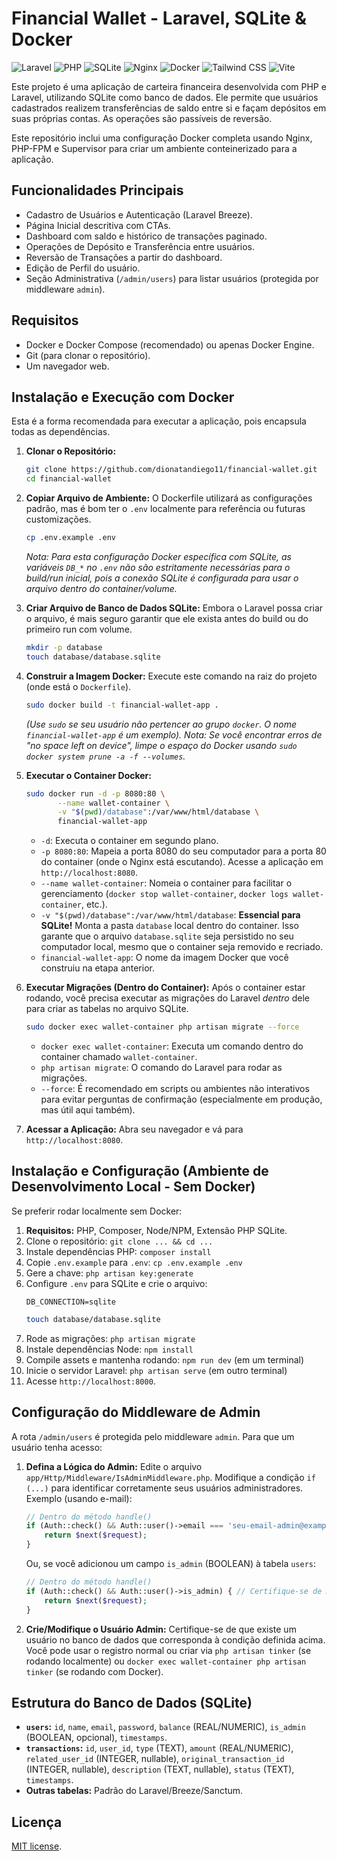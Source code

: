 # Financial Wallet - Laravel, SQLite & Docker

![Laravel](https://img.shields.io/badge/Laravel-FF2D20?style=for-the-badge&logo=laravel&logoColor=white) ![PHP](https://img.shields.io/badge/PHP-777BB4?style=for-the-badge&logo=php&logoColor=white) ![SQLite](https://img.shields.io/badge/SQLite-003B57?style=for-the-badge&logo=sqlite&logoColor=white) ![Nginx](https://img.shields.io/badge/NGINX-009639?style=for-the-badge&logo=nginx&logoColor=white) ![Docker](https://img.shields.io/badge/Docker-2496ED?style=for-the-badge&logo=docker&logoColor=white) ![Tailwind CSS](https://img.shields.io/badge/Tailwind_CSS-38B2AC?style=for-the-badge&logo=tailwind-css&logoColor=white) ![Vite](https://img.shields.io/badge/Vite-646CFF?style=for-the-badge&logo=vite&logoColor=white)

Este projeto é uma aplicação de carteira financeira desenvolvida com PHP e Laravel, utilizando SQLite como banco de dados. Ele permite que usuários cadastrados realizem transferências de saldo entre si e façam depósitos em suas próprias contas. As operações são passíveis de reversão.

Este repositório inclui uma configuração Docker completa usando Nginx, PHP-FPM e Supervisor para criar um ambiente conteinerizado para a aplicação.

## Funcionalidades Principais

*   Cadastro de Usuários e Autenticação (Laravel Breeze).
*   Página Inicial descritiva com CTAs.
*   Dashboard com saldo e histórico de transações paginado.
*   Operações de Depósito e Transferência entre usuários.
*   Reversão de Transações a partir do dashboard.
*   Edição de Perfil do usuário.
*   Seção Administrativa (`/admin/users`) para listar usuários (protegida por middleware `admin`).

## Requisitos

*   Docker e Docker Compose (recomendado) ou apenas Docker Engine.
*   Git (para clonar o repositório).
*   Um navegador web.

## Instalação e Execução com Docker

Esta é a forma recomendada para executar a aplicação, pois encapsula todas as dependências.

1.  **Clonar o Repositório:**
    ```bash
    git clone https://github.com/dionatandiego11/financial-wallet.git
    cd financial-wallet
    ```

2.  **Copiar Arquivo de Ambiente:**
    O Dockerfile utilizará as configurações padrão, mas é bom ter o `.env` localmente para referência ou futuras customizações.
    ```bash
    cp .env.example .env
    ```
    *Nota: Para esta configuração Docker específica com SQLite, as variáveis `DB_*` no `.env` não são estritamente necessárias para o build/run inicial, pois a conexão SQLite é configurada para usar o arquivo dentro do container/volume.*

3.  **Criar Arquivo de Banco de Dados SQLite:**
    Embora o Laravel possa criar o arquivo, é mais seguro garantir que ele exista antes do build ou do primeiro run com volume.
    ```bash
    mkdir -p database
    touch database/database.sqlite
    ```

4.  **Construir a Imagem Docker:**
    Execute este comando na raiz do projeto (onde está o `Dockerfile`).
    ```bash
    sudo docker build -t financial-wallet-app .
    ```
    *(Use `sudo` se seu usuário não pertencer ao grupo `docker`. O nome `financial-wallet-app` é um exemplo).*
    *Nota: Se você encontrar erros de "no space left on device", limpe o espaço do Docker usando `sudo docker system prune -a -f --volumes`.*

5.  **Executar o Container Docker:**
    ```bash
    sudo docker run -d -p 8080:80 \
           --name wallet-container \
           -v "$(pwd)/database":/var/www/html/database \
           financial-wallet-app
    ```
    *   `-d`: Executa o container em segundo plano.
    *   `-p 8080:80`: Mapeia a porta 8080 do seu computador para a porta 80 do container (onde o Nginx está escutando). Acesse a aplicação em `http://localhost:8080`.
    *   `--name wallet-container`: Nomeia o container para facilitar o gerenciamento (`docker stop wallet-container`, `docker logs wallet-container`, etc.).
    *   `-v "$(pwd)/database":/var/www/html/database`: **Essencial para SQLite!** Monta a pasta `database` local dentro do container. Isso garante que o arquivo `database.sqlite` seja persistido no seu computador local, mesmo que o container seja removido e recriado.
    *   `financial-wallet-app`: O nome da imagem Docker que você construiu na etapa anterior.

6.  **Executar Migrações (Dentro do Container):**
    Após o container estar rodando, você precisa executar as migrações do Laravel *dentro* dele para criar as tabelas no arquivo SQLite.
    ```bash
    sudo docker exec wallet-container php artisan migrate --force
    ```
    *   `docker exec wallet-container`: Executa um comando dentro do container chamado `wallet-container`.
    *   `php artisan migrate`: O comando do Laravel para rodar as migrações.
    *   `--force`: É recomendado em scripts ou ambientes não interativos para evitar perguntas de confirmação (especialmente em produção, mas útil aqui também).

7.  **Acessar a Aplicação:**
    Abra seu navegador e vá para `http://localhost:8080`.

## Instalação e Configuração (Ambiente de Desenvolvimento Local - Sem Docker)

Se preferir rodar localmente sem Docker:

1.  **Requisitos:** PHP, Composer, Node/NPM, Extensão PHP SQLite.
2.  Clone o repositório: `git clone ... && cd ...`
3.  Instale dependências PHP: `composer install`
4.  Copie `.env.example` para `.env`: `cp .env.example .env`
5.  Gere a chave: `php artisan key:generate`
6.  Configure `.env` para SQLite e crie o arquivo:
    ```env
    DB_CONNECTION=sqlite
    ```
    ```bash
    touch database/database.sqlite
    ```
7.  Rode as migrações: `php artisan migrate`
8.  Instale dependências Node: `npm install`
9.  Compile assets e mantenha rodando: `npm run dev` (em um terminal)
10. Inicie o servidor Laravel: `php artisan serve` (em outro terminal)
11. Acesse `http://localhost:8000`.

## Configuração do Middleware de Admin

A rota `/admin/users` é protegida pelo middleware `admin`. Para que um usuário tenha acesso:

1.  **Defina a Lógica do Admin:** Edite o arquivo `app/Http/Middleware/IsAdminMiddleware.php`. Modifique a condição `if (...)` para identificar corretamente seus usuários administradores. Exemplo (usando e-mail):
    ```php
    // Dentro do método handle()
    if (Auth::check() && Auth::user()->email === 'seu-email-admin@example.com') {
        return $next($request);
    }
    ```
    Ou, se você adicionou um campo `is_admin` (BOOLEAN) à tabela `users`:
    ```php
    // Dentro do método handle()
    if (Auth::check() && Auth::user()->is_admin) { // Certifique-se de migrar se adicionar o campo
        return $next($request);
    }
    ```
2.  **Crie/Modifique o Usuário Admin:** Certifique-se de que existe um usuário no banco de dados que corresponda à condição definida acima. Você pode usar o registro normal ou criar via `php artisan tinker` (se rodando localmente) ou `docker exec wallet-container php artisan tinker` (se rodando com Docker).

## Estrutura do Banco de Dados (SQLite)

*   **`users`:** `id`, `name`, `email`, `password`, `balance` (REAL/NUMERIC), `is_admin` (BOOLEAN, opcional), `timestamps`.
*   **`transactions`:** `id`, `user_id`, `type` (TEXT), `amount` (REAL/NUMERIC), `related_user_id` (INTEGER, nullable), `original_transaction_id` (INTEGER, nullable), `description` (TEXT, nullable), `status` (TEXT), `timestamps`.
*   **Outras tabelas:** Padrão do Laravel/Breeze/Sanctum.

## Licença

[MIT license](https://opensource.org/licenses/MIT).
